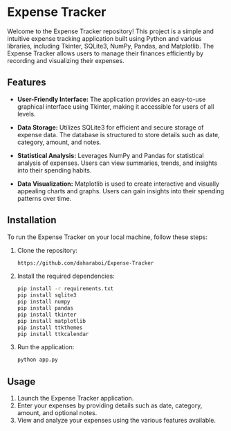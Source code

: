 # Expense Tracker

Welcome to the Expense Tracker repository! This project is a simple and intuitive expense tracking application built using Python and various libraries, including Tkinter, SQLite3, NumPy, Pandas, and Matplotlib. The Expense Tracker allows users to manage their finances efficiently by recording and visualizing their expenses.

## Features

- **User-Friendly Interface:** The application provides an easy-to-use graphical interface using Tkinter, making it accessible for users of all levels.
  
- **Data Storage:** Utilizes SQLite3 for efficient and secure storage of expense data. The database is structured to store details such as date, category, amount, and notes.

- **Statistical Analysis:** Leverages NumPy and Pandas for statistical analysis of expenses. Users can view summaries, trends, and insights into their spending habits.

- **Data Visualization:** Matplotlib is used to create interactive and visually appealing charts and graphs. Users can gain insights into their spending patterns over time.

## Installation

To run the Expense Tracker on your local machine, follow these steps:

1. Clone the repository:

    ```bash
    https://github.com/daharaboi/Expense-Tracker
    ```

2. Install the required dependencies:

    ```bash
    pip install -r requirements.txt
    pip install sqlite3
    pip install numpy
    pip install pandas
    pip install tkinter
    pip install matplotlib
    pip install ttkthemes
    pip install ttkcalendar
    ```

3. Run the application:

    ```bash
    python app.py
    ```

## Usage

1. Launch the Expense Tracker application.
2. Enter your expenses by providing details such as date, category, amount, and optional notes.
3. View and analyze your expenses using the various features available.

